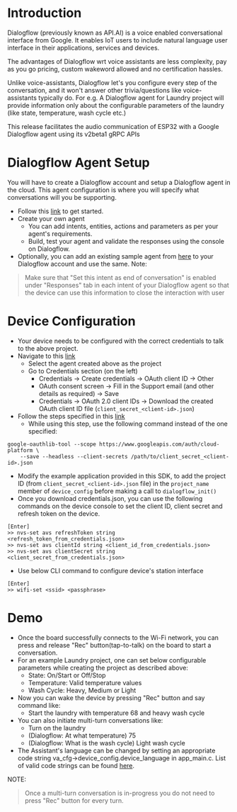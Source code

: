 # Introduction 
Dialogflow (previously known as API.AI) is a voice enabled conversational interface from Google.
It enables IoT users to include natural language user interface in their applications, services and devices.

The advantages of Dialogflow wrt voice assistants are less complexity, pay as you go pricing, custom wakeword allowed and no certification hassles.

Unlike voice-assistants, Dialogflow let's you configure every step of the conversation, and it won't answer other trivia/questions like voice-assistants typically do. For e.g. A Dialogflow agent for Laundry project will provide information only about the configurable parameters of the laundry (like state, temperature, wash cycle etc.)

This release facilitates the audio communication of ESP32 with a Google Dialogflow agent using its v2beta1 gRPC APIs

# Dialogflow Agent Setup
You will have to create a Dialogflow account and setup a Dialogflow agent in the cloud. This agent configuration is where you will specify what conversations will you be supporting.
* Follow this [link](https://dialogflow.com/docs/getting-started) to get started.
* Create your own agent
    * You can add intents, entities, actions and parameters as per your agent's requirements.
    * Build, test your agent and validate the responses using the console on Dialogflow.
* Optionally, you can add an existing sample agent from [here](https://dialogflow.com/docs/samples) to your Dialogflow account and use the same.
Note:
> Make sure that "Set this intent as end of conversation" is enabled under "Responses" tab in each intent of your Dialogflow agent so that the device can use this information to close the interaction with user

# Device Configuration
* Your device needs to be configured with the correct credentials to talk to the above project.
* Navigate to this [link](https://console.cloud.google.com/apis/dashboard)
    * Select the agent created above as the project
    * Go to Credentials section (on the left)
        * Credentials -> Create credentials -> OAuth client ID -> Other
        * OAuth consent screen -> Fill in the Support email (and other details as required) -> Save
        * Credentials -> OAuth 2.0 client IDs -> Download the created OAuth client ID file (`client_secret_<client-id>.json`)
* Follow the steps specified in this [link](https://developers.google.com/assistant/sdk/guides/library/python/embed/install-sample#generate_credentials)
    * While using this step, use the following command instead of the one specified:
```
google-oauthlib-tool --scope https://www.googleapis.com/auth/cloud-platform \
    --save --headless --client-secrets /path/to/client_secret_<client-id>.json
```

* Modify the example application provided in this SDK, to add the project ID (from `client_secret_<client-id>.json` file) in the `project_name` member of `device_config` before making a call to `dialogflow_init()`
* Once you download credentials.json, you can use the following commands on the device console to set the client ID, client secret and refresh token on the device.
```
[Enter]
>> nvs-set avs refreshToken string <refresh_token_from_credentials.json>
>> nvs-set avs clientId string <client_id_from_credentials.json>
>> nvs-set avs clientSecret string <client_secret_from_credentials.json>
```
* Use below CLI command to configure device's station interface
```
[Enter]
>> wifi-set <ssid> <passphrase>
```

# Demo
* Once the board successfully connects to the Wi-Fi network, you can press and release "Rec" button(tap-to-talk) on the board to start a conversation.
* For an example Laundry project, one can set below configurable parameters while creating the project as described above:
    * State: On/Start or Off/Stop
    * Temperature: Valid temperature values
    * Wash Cycle: Heavy, Medium or Light
* Now you can wake the device by pressing "Rec" button and say command like:
    * Start the laundry with temperature 68 and heavy wash cycle
* You can also initiate multi-turn conversations like:
    * Turn on the laundry
    * (Dialogflow: At what temperature) 75
    * (Dialogflow: What is the wash cycle) Light wash cycle
* The Assistant's language can be changed by setting an appropriate code string va_cfg->device_config.device_language in app_main.c. List of valid code strings can be found [here](https://dialogflow.com/docs/reference/language).

NOTE:
> Once a multi-turn conversation is in-progress you do not need to press "Rec" button for every turn.
